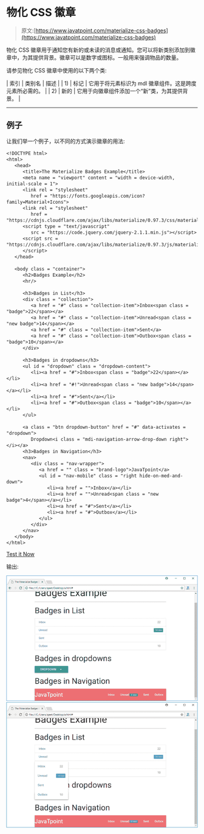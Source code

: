 # 物化 CSS 徽章

> 原文:[https://www.javatpoint.com/materialize-css-badges](https://www.javatpoint.com/materialize-css-badges)

物化 CSS 徽章用于通知您有新的或未读的消息或通知。您可以将新类别添加到徽章中，为其提供背景。徽章可以是数字或图标。一般用来强调物品的数量。

请参见物化 CSS 徽章中使用的以下两个类:

| 索引 | 类别名 | 描述 |
| 1) | 标记 | 它用于将元素标识为 mdl 徽章组件。这是跨度元素所必需的。 |
| 2) | 新的 | 它用于向徽章组件添加一个“新”类，为其提供背景。 |

* * *

## 例子

让我们举一个例子，以不同的方式演示徽章的用法:

```
<!DOCTYPE html>
<html>
   <head>
      <title>The Materialize Badges Example</title>
      <meta name = "viewport" content = "width = device-width, initial-scale = 1">      
      <link rel = "stylesheet"
         href = "https://fonts.googleapis.com/icon?family=Material+Icons">
      <link rel = "stylesheet"
         href = "https://cdnjs.cloudflare.com/ajax/libs/materialize/0.97.3/css/materialize.min.css">
      <script type = "text/javascript"
         src = "https://code.jquery.com/jquery-2.1.1.min.js"></script>           
      <script src = "https://cdnjs.cloudflare.com/ajax/libs/materialize/0.97.3/js/materialize.min.js">
      </script> 
   </head>

   <body class = "container"> 
      <h2>Badges Example</h2>
      <hr/>

      <h3>Badges in List</h3>
      <div class = "collection">
         <a href = "#" class = "collection-item">Inbox<span class = "badge">22</span></a>
         <a href = "#" class = "collection-item">Unread<span class = "new badge">14</span></a>
         <a href = "#" class = "collection-item">Sent</a>
         <a href = "#" class = "collection-item">Outbox<span class = "badge">10</span></a>
      </div>

      <h3>Badges in dropdowns</h3>
      <ul id = "dropdown" class = "dropdown-content">
         <li><a href = "#">Inbox<span class = "badge">22</span></a></li>
         <li><a href = "#!">Unread<span class = "new badge">14</span></a></li>
         <li><a href = "#">Sent</a></li>
         <li><a href = "#">Outbox<span class = "badge">10</span></a></li>
      </ul>

      <a class = "btn dropdown-button" href = "#" data-activates = "dropdown">
         Dropdown<i class = "mdi-navigation-arrow-drop-down right"></i></a>
      <h3>Badges in Navigation</h3>
      <nav>
         <div class = "nav-wrapper">
            <a href = "" class = "brand-logo">JavaTpoint</a>
            <ul id = "nav-mobile" class = "right hide-on-med-and-down">
               <li><a href = "">Inbox</a></li>
               <li><a href = "">Unread<span class = "new badge">4</span></a></li>
               <li><a href = "#">Sent</a></li>
               <li><a href = "#">Outbox</a></li>
            </ul>
         </div>
      </nav>
   </body>
</html>

```

[Test it Now](https://www.javatpoint.com/oprweb/test.jsp?filename=materializecssbadges1)

输出:

![Materialize Badges 1](img/828c81f4790c8f640d4f4d965527ca81.png)
![Materialize Badges 2](img/19d5a2d27ce21f23120bddf09e89baab.png)